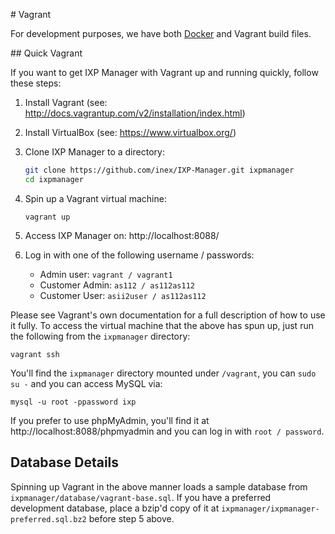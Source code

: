 # Vagrant

For development purposes, we have both [Docker](docker.md) and Vagrant build files.




## Quick Vagrant

If you want to get IXP Manager with Vagrant up and running quickly, follow these steps:

1. Install Vagrant (see: http://docs.vagrantup.com/v2/installation/index.html)
2. Install VirtualBox (see: https://www.virtualbox.org/)
3. Clone IXP Manager to a directory:

    ```sh
    git clone https://github.com/inex/IXP-Manager.git ixpmanager
    cd ixpmanager
    ```

4. Spin up a Vagrant virtual machine:

    ```
    vagrant up
    ```

5. Access IXP Manager on: http://localhost:8088/

6. Log in with one of the following username / passwords:

   - Admin user: `vagrant / vagrant1`
   - Customer Admin: `as112 / as112as112`
   - Customer User: `asii2user / as112as112`

Please see Vagrant's own documentation for a full description of how to use it fully. To access the virtual machine that the above has spun up, just run the following from the `ixpmanager` directory:

```
vagrant ssh
```

You'll find the `ixpmanager` directory mounted under `/vagrant`, you can `sudo su -` and you can access MySQL via:

```
mysql -u root -ppassword ixp
```

If you prefer to use phpMyAdmin, you'll find it at http://localhost:8088/phpmyadmin and you can log in with `root / password`.


## Database Details

Spinning up Vagrant in the above manner loads a sample database from `ixpmanager/database/vagrant-base.sql`. If you have a preferred development database, place a bzip'd copy of it at `ixpmanager/ixpmanager-preferred.sql.bz2` before step 5 above.
